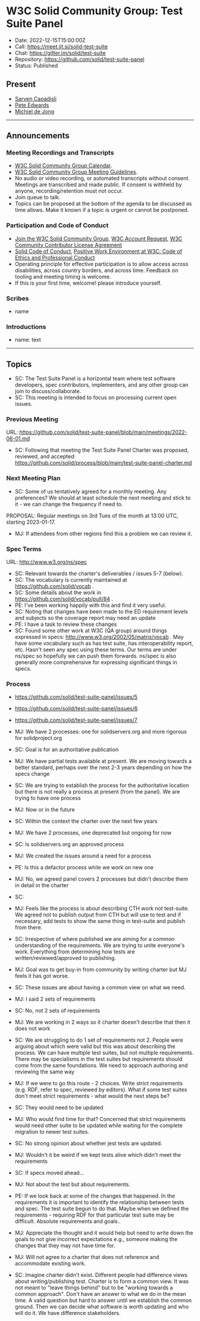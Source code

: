 # W3C Solid Community Group: Test Suite Panel

* Date: 2022-12-15T15:00:00Z
* Call: https://meet.jit.si/solid-test-suite
* Chat: https://gitter.im/solid/test-suite
* Repository: https://github.com/solid/test-suite-panel
* Status: Published


## Present
* [Sarven Capadisli](https://csarven.ca/#i)
* [Pete Edwards](https://id.inrupt.com/edwardsph)
* [Michiel de Jong](https://michielbdejong.com)

---

## Announcements

### Meeting Recordings and Transcripts
* [W3C Solid Community Group Calendar](https://www.w3.org/groups/cg/solid/calendar).
* [W3C Solid Community Group Meeting Guidelines](https://github.com/solid/specification/blob/main/meetings/README.md).
* No audio or video recording, or automated transcripts without consent. Meetings are transcribed and made public. If consent is withheld by anyone, recording/retention must not occur.
* Join queue to talk.
* Topics can be proposed at the bottom of the agenda to be discussed as time allows. Make it known if a topic is urgent or cannot be postponed.


### Participation and Code of Conduct
* [Join the W3C Solid Community Group](https://www.w3.org/community/solid/join), [W3C Account Request](http://www.w3.org/accounts/request), [W3C Community Contributor License Agreement](https://www.w3.org/community/about/agreements/cla/)
* [Solid Code of Conduct](https://github.com/solid/process/blob/main/code-of-conduct.md), [Positive Work Environment at W3C: Code of Ethics and Professional Conduct](https://www.w3.org/Consortium/cepc/)
* Operating principle for effective participation is to allow access across disabilities, across country borders, and across time. Feedback on tooling and meeting timing is welcome.
* If this is your first time, welcome! please introduce yourself.


### Scribes
* name


### Introductions
* name: text

---

## Topics

* SC: The Test Suite Panel is a horizontal team where test software developers, spec contributors, implementers, and any other group can join to discuss/collaborate.
* SC: This meeting is intended to focus on processing current open issues.


### Previous Meeting
URL: https://github.com/solid/test-suite-panel/blob/main/meetings/2022-06-01.md

* SC: Following that meeting the Test Suite Panel Charter was proposed, reviewed, and accepted: https://github.com/solid/process/blob/main/test-suite-panel-charter.md


### Next Meeting Plan
* SC: Some of us tentatively agreed for a monthly meeting. Any preferences? We should at least schedule the next meeting and stick to it - we can change the frequency if need to.

PROPOSAL: Regular meetings on 3rd Tues of the month at 13:00 UTC, starting 2023-01-17.

* MJ: If attendees from other regions find this a problem we can review it.


### Spec Terms
URL: http://www.w3.org/ns/spec

* SC: Relevant towards the charter's deliverables / issues 5-7 (below).
* SC: The vocabulary is currently maintained at https://github.com/solid/vocab .
* SC: Some details about the work in https://github.com/solid/vocab/pull/84 .
* PE: I've been working happily with this and find it very useful.
* SC: Noting that changes have been made to the ED requirement levels and subjects so the coverage report may need an update
* PE: I have a task to review these changes
* SC: Found some other work at W3C (QA group) around things expressed in specs: http://www.w3.org/2002/05/matrix/vocab . May have some vocabulary such as has test suite, has interoperability report, etc. Hasn't seen any spec using these terms. Our terms are under ns/spec so hopefully we can push them forwards. ns/spec is also generally more comprehensive for expressing significant things in specs.


### Process
* https://github.com/solid/test-suite-panel/issues/5
* https://github.com/solid/test-suite-panel/issues/6
* https://github.com/solid/test-suite-panel/issues/7

* MJ: We have 2 processes: one for solidservers.org and more rigorous for solidproject.org
* SC: Goal is for an authoritative publication
* MJ: We have partial tests available at present. We are moving towards a better standard, perhaps over the next 2-3 years depending on how the specs change
* SC: We are trying to establish the process for the authoritative location but there is not really a process at present (from the panel). We are trying to have one process
* MJ: Now or in the future
* SC: Within the context the charter over the next few years
* MJ: We have 2 processes, one deprecated but ongoing for now
* SC: Is solidservers.org an approved process
* MJ: We created the issues around a need for a process
* PE: Is this a defactor process while we work on new one
* MJ: No, we agreed panel covers 2 processes but didn't describe them in detail in the charter
* SC: 
* MJ: Feels like the process is about describing CTH work not test-suite. We agreed not to publish output from CTH but will use to test and if necessary, add tests to show the same thing in test-suite and publish from there.
* SC: Irrespective of where published we are aiming for a common understanding of the requirements. We are trying to unite everyone's work. Everything from determining how tests are written/reviewed/approved to publishing.
* MJ: Goal was to get buy-in from community by writing charter but MJ feels it has got worse. 
* SC: These issues are about having a common view on what we need.
* MJ: I said 2 sets of requirements
* SC: No, not 2 sets of requirements
* MJ: We are working in 2 ways so it charter doesn't describe that then it does not work
* SC: We are struggling to do 1 set of requirements not 2. People were arguing about which were valid but this was about describing the process. We can have multiple test suites, but not multiple requirements. There may be specialisms in the test suites but requirements should come from the same foundations. We need to approach authoring and reviewing the same way
* MJ: If we were to go this route - 2 choices. Write strict requirements (e.g. RDF, refer to spec, reviewed by editors). What if some test suites don't meet strict requirements - what would the next steps be?
* SC: They would need to be updated
* MJ: Who would find time for that? Concerned that strict requirements would need other suite to be updated while waiting for the complete migration to newer test suites.
* SC: No strong opinion about whether jest tests are updated.
* MJ: Wouldn't it be weird if we kept tests alive which didn't meet the requirements
* SC: If specs moved ahead...
* MJ: Not about the test but about requirements. 
* PE: If we look back at some of the changes that happened. In the requirements it is important to identify the relationship between tests and spec. The test suite begun to do that. Maybe when we defined the requirements - requiring RDF for that particular test suite may be difficult. Absolute requirements and goals..
* MJ: Appreciate the thought and it would help but need to write down the goals to not give incorrect expectations e.g., someone making the changes that they may not have time for.
* MJ: Will not agree to a charter that does not reference and accommodate existing work. 
* SC: Imagine charter didn't exist. Different people had difference views about writing/publishing test. Charter is to form a common view. It was not meant to "leave things behind" but to be "working towards a common approach". Don't have an answer to what we do in the mean time. A valid question but hard to answer until we establish the common ground. Then we can decide what software is worth updating and who will do it. We have difference stakeholders.
